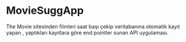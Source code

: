 # MovieSuggApp

The Movie sitesinden filmleri saat başı çekip veritabanına otomatik kayıt yapan , yaptıkları kayıtlara göre end pointler sunan API uygulaması.
